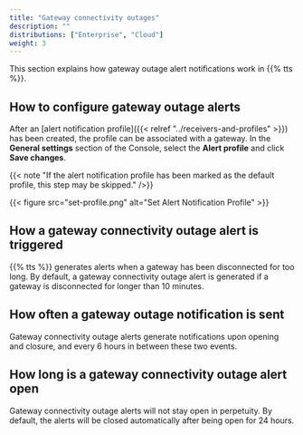 ```yaml
---
title: "Gateway connectivity outages"
description: ""
distributions: ["Enterprise", "Cloud"]
weight: 3
---
```


This section explains how gateway outage alert notifications work in {{% tts %}}.

<!--more-->

## How to configure gateway outage alerts

After an [alert notification profile]({{< relref "../receivers-and-profiles" >}}) has been created, the profile can be associated with a gateway. In the **General settings** section of the Console, select the **Alert profile** and click **Save changes**.

{{< note "If the alert notification profile has been marked as the default profile, this step may be skipped." />}}

{{< figure src="set-profile.png" alt="Set Alert Notification Profile" >}}

## How a gateway connectivity outage alert is triggered

{{% tts %}} generates alerts when a gateway has been disconnected for too long. By default, a gateway connectivity outage alert is generated if a gateway is disconnected for longer than 10 minutes.

## How often a gateway outage notification is sent

Gateway connectivity outage alerts generate notifications upon opening and closure, and every 6 hours in between these two events.

## How long is a gateway connectivity outage alert open

Gateway connectivity outage alerts will not stay open in perpetuity. By default, the alerts will be closed automatically after being open for 24 hours.
